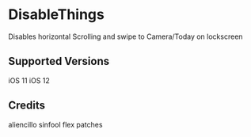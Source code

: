 # DisableThings
Disables horizontal Scrolling and swipe to Camera/Today on lockscreen

## Supported Versions
iOS 11
iOS 12 

## Credits
aliencillo
sinfool flex patches
